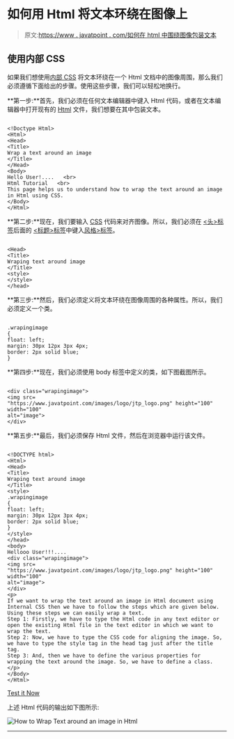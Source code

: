 # 如何用 Html 将文本环绕在图像上

> 原文:[https://www . javatpoint . com/如何在 html 中围绕图像包装文本](https://www.javatpoint.com/how-to-wrap-text-around-an-image-in-html)

## 使用内部 CSS

如果我们想使用[内部 CSS](https://www.javatpoint.com/internal-css) 将文本环绕在一个 Html 文档中的图像周围，那么我们必须遵循下面给出的步骤。使用这些步骤，我们可以轻松地换行。

**第一步:**首先，我们必须在任何文本编辑器中键入 Html 代码，或者在文本编辑器中打开现有的 [Html](https://www.javatpoint.com/html-tutorial) 文件，我们想要在其中包装文本。

```

<!Doctype Html>
<Html>   
<Head>    
<Title>   
Wrap a text around an image
</Title>
</Head>
<Body> 
Hello User!....   <br>
Html Tutorial   <br>
This page helps us to understand how to wrap the text around an image in Html using CSS. 
</Body>
</Html>

```

**第二步:**现在，我们要输入 [CSS](https://www.javatpoint.com/css-tutorial) 代码来对齐图像。所以，我们必须在 [<头>标签](https://www.javatpoint.com/html-head)后面的 [<标题>标签](https://www.javatpoint.com/html-title)中键入[风格>标签](https://www.javatpoint.com/html-style)。

```

<Head> 
<Title> 
Wraping text around image
</Title> 
<style> 
</style> 
</head> 

```

**第三步:**然后，我们必须定义将文本环绕在图像周围的各种属性。所以，我们必须定义一个类。

```

.wrapingimage
{
float: left; 
margin: 30px 12px 3px 4px; 
border: 2px solid blue;
}

```

**第四步:**现在，我们必须使用 body 标签中定义的类，如下图截图所示。

```

<div class="wrapingimage"> 
<img src=  
"https://www.javatpoint.com/images/logo/jtp_logo.png" height="100" width="100"
alt="image">  
</div> 

```

**第五步:**最后，我们必须保存 Html 文件，然后在浏览器中运行该文件。

```

<!DOCTYPE html> 
<Html> 
<Head> 
<Title> 
Wraping text around image
</Title> 
<style> 
.wrapingimage
{
float: left; 
margin: 30px 12px 3px 4px; 
border: 2px solid blue;
} 
</style> 
</head> 
<body> 
Hellooo User!!!....
<div class="wrapingimage"> 
<img src=  
"https://www.javatpoint.com/images/logo/jtp_logo.png" height="100" width="100"
alt="image">  
</div> 
<p> 
If we want to wrap the text around an image in Html document using Internal CSS then we have to follow the steps which are given below. Using these steps we can easily wrap a text. 
Step 1: Firstly, we have to type the Html code in any text editor or open the existing Html file in the text editor in which we want to wrap the text. 
Step 2: Now, we have to type the CSS code for aligning the image. So, we have to type the style tag in the head tag just after the title tag. 
Step 3: And, then we have to define the various properties for wrapping the text around the image. So, we have to define a class. 
</p> 
</Body> 
</Html> 

```

[Test it Now](https://www.javatpoint.com/oprweb/test.jsp?filename=how-to-wrap-text-around-an-image-in-html-1)

上述 Html 代码的输出如下图所示:

![How to Wrap Text around an image in Html](../Images/e11dfc384cd112d27159282f1719f5aa.png)

* * *